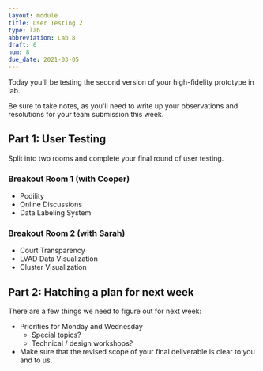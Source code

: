 ```yaml
---
layout: module
title: User Testing 2
type: lab
abbreviation: Lab 8
draft: 0
num: 8
due_date: 2021-03-05
---
```


Today you'll be testing the second version of your high-fidelity prototype in lab.

Be sure to take notes, as you'll need to write up your observations and resolutions for your team submission this week.

## Part 1: User Testing
Split into two rooms and complete your final round of user testing.

### Breakout Room 1 (with Cooper)
* Podility
* Online Discussions
* Data Labeling System

### Breakout Room 2 (with Sarah)

* Court Transparency
* LVAD Data Visualization
* Cluster Visualization

## Part 2: Hatching a plan for next week
There are a few things we need to figure out for next week:
* Priorities for Monday and Wednesday
    * Special topics?
    * Technical / design workshops?
* Make sure that the revised scope of your final deliverable is clear to you and to us. 


